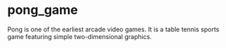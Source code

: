 # pong_game
Pong is one of the earliest arcade video games. It is a table tennis sports game featuring simple two-dimensional graphics.
